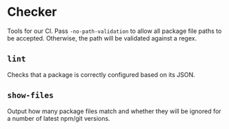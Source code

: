 # Checker

Tools for our CI.
Pass `-no-path-validation` to allow all package file paths to be accepted. Otherwise, the path will be validated against a regex.

## `lint`

Checks that a package is correctly configured based on its JSON.

## `show-files`

Output how many package files match and whether they will be ignored for a number of latest npm/git versions.
